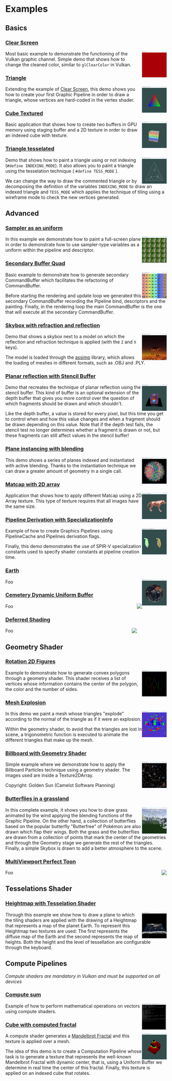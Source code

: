 # Examples

## Basics

### [Clear Screen](./ClearScreen.cpp)
<img src="../screenshots/clear_screen.png" height="82px" align="right">

Most basic example to demonstrate the functioning of the Vulkan graphic channel. Simple demo that shows how to change the cleaned color, similar to ```glClearColor``` in Vulkan.

### [Triangle](./TriangleNoBuffer.cpp)
<img src="../screenshots/triangle_noBuffer.png" height="82px" align="right">

Extending the example of [Clear Screen](./ClearScreen.cpp), this demo shows you how to create your first Graphic Pipeline in order to draw a triangle, whose vertices are hard-coded in the vertex shader.

### [Cube Textured](./CubeTextured.cpp)
<img src="../screenshots/cube_textured.png" height="82px" align="right">

Basic application that shows how to create two buffers in GPU memory using staging buffer and a 2D texture in order to draw an indexed cube with texture.

### [Triangle tesselated](./TriangleIndexed.cpp)
<img src="../screenshots/triangle_indexed_tesselated.png" height="82px" align="right">

Demo that shows how to paint a triangle using or not indexing (``` #define INDEXING_MODE ```). It also allows you to paint a triangle using the tesselation technique ( ```#define TESS_MODE``` ).

We can change the way to draw the commented triangle or by decomposing the definition of the variables ```INDEXING_MODE``` to draw an indexed triangle and ```TESS_MODE``` which applies the technique of tiling using a wireframe mode to check the new vertices generated.


## Advanced
### [Sampler as an uniform](./SamplerUniformQuad.cpp)
<img src="../screenshots/sampler_uniform.png" height="82px" align="right">

In this example we demonstrate how to paint a full-screen plane in order to demonstrate how to use sampler-type variables as a uniform within the pipeline and descriptor.


### [Secondary Buffer Quad](./SecondaryBuffer.cpp)
<img src="../screenshots/secondary_buffer.png" height="82px" align="right">


Basic example to demonstrate how to generate secondary CommandBuffer which facilitates the refactoring of CommandBuffer.

Before starting the rendering and update loop we generated this secondary CommandBuffer recording the Pipeline bind, descriptors and the painting. Finally, in the rendering loop the main CommandBuffer is the one that will execute all the secondary CommandBuffer.


### [Skybox with refraction and reflection](./Skybox.cpp)
<img src="../screenshots/skybox_reflection_refraction.png" height="82px" align="right">

Demo that shows a skybox next to a model on which the reflection and refraction technique is applied (with the ```Z``` and ```X``` keys).

The model is loaded through the [assimp](https://github.com/assimp/assimp) library, which allows the loading of meshes in different formats, such as .OBJ and .PLY.


### [Planar reflection with Stencil Buffer](./PlanarReflection.cpp)
<img src="../screenshots/planar_reflection.png" height="82px" align="right">

Demo that recreates the technique of planar reflection using the stencil buffer. This kind of buffer is an optional extension of the depth buffer that gives you more control over the question of which fragments should be drawn and which shouldn't.

Like the depth buffer, a value is stored for every pixel, but this time you get to control when and how this value changes and when a fragment should be drawn depending on this value. Note that if the depth test fails, the stencil test no longer determines whether a fragment is drawn or not, but these fragments can still affect values in the stencil buffer!


### [Plane instancing with blending](./Instancing.cpp)
<img src="../screenshots/plane_instancing_blending.png" height="82px" align="right">

This demo shows a series of planes indexed and instantiated with active blending. Thanks to the instantiation technique we can draw a greater amount of geometry in a single call.


### [Matcap with 2D array](./Matcap2DArray.cpp)
<img src="../screenshots/matcap_2DArray.png" height="82px" align="right">

Application that shows how to apply different Matcap using a 2D Array texture. This type of texture requires that all images have the same size.


### [Pipeline Derivation with SpecializationInfo](./MeshDerivationSpecialization.cpp)
<img src="../screenshots/pipeline_derivation_specialization.png" height="82px" align="right">

Example of how to create Graphics Pipelines using PipelineCache and Pipelines derivation flags.

Finally, this demo demonstrates the use of SPIR-V specialization constants used to specify shader constants at pipeline creation time. 

### [Earth](./Earth.cpp)
<img src="../screenshots/earth.png" height="82px" align="right">

Foo

### [Cemetery Dynamic Uniform Buffer](./CementeryScene.cpp)
<img src="../screenshots/cemetery_dub.png" height="82px" align="right">

Foo


### [Deferred Shading](./DeferredShading.cpp)
<img src="../screenshots/deferred_shading.png" height="82px" align="right">

Foo

## Geometry Shader
### [Rotation 2D Figures](./GeometryFigures.cpp)
<img src="../screenshots/geometry_figures.png" height="82px" align="right">

Example to demonstrate how to generate convex polygons through a geometry shader. This shader receives a list of vertices whose information contains the center of the polygon, the color and the number of sides.

### [Mesh Explosion](./MeshExplosion.cpp)
<img src="../screenshots/mesh_explosion.png" height="82px" align="right">

In this demo we paint a mesh whose triangles "explode" according to the normal of the triangle as if it were an explosion.

Within the geometry shader, to avoid that the triangles are lost in scene, a trigonometric function is executed to animate the different triangles that make up the mesh.

### [Billboard with Geometry Shader](./BillboardGeometry.cpp)
<img src="../screenshots/geometry_billboards.png" height="82px" align="right">

Simple example where we demonstrate how to apply the Billboard Particles technique using a geometry shader. The images used are inside a Texture2DArray.

Copyright: Golden Sun (Camelot Software Planning)

### [Butterflies in a grassland](./ButterfliesGrassland.cpp)
<img src="../screenshots/butterflies_grassland.png" height="82px" align="right">

In this complete example, it shows you how to draw grass animated by the wind applying the blending functions of the Graphic Pipeline. On the other hand, a collection of butterflies based on the popular butterfly "Butterfree" of Pokémon are also drawn which flap their wings. Both the grass and the butterflies are drawn from a collection of points that mark the center of the geometries and through the Geometry stage we generate the rest of the triangles. Finally, a simple Skybox is drawn to add a better atmosphere to the scene.


### [MultiViewport Perfect Toon](./MultiViewportToon.cpp)
<img src="../screenshots/multiviewport_toon.png" height="82px" align="right">

Foo


## Tesselations Shader
### [Heightmap with Tesselation Shader](./HeightmapTesselation.cpp)
<img src="../screenshots/heightmap_tesselation.png" height="82px" align="right">

Through this example we show how to draw a plane to which the tiling shaders are applied with the drawing of a Heightmap that represents a map of the planet Earth. To represent this Heightmap two textures are used: The first represents the diffuse map of the Earth and the second represents the map of heights. Both the height and the level of tessellation are configurable through the keyboard.


## Compute Pipelines
*Compute shaders are mandatory in Vulkan and must be supported on all devices*

### [Compute sum](./ComputeSum.cpp)
<img src="../screenshots/compute_sum.png" height="82px" align="right">

Example of how to perform mathematical operations on vectors using compute shaders.


### [Cube with computed fractal](./FractalCompute.cpp)
<img src="../screenshots/cube_computed_fractal.png" height="82px" align="right">

A compute shader generates a [Mandelbrot Fractal](https://en.wikipedia.org/wiki/Mandelbrot_set) and this texture is applied over a mesh.

The idea of this demo is to create a Computation Pipeline whose task is to generate a texture that represents the well-known Mandelbrot Fractal with dynamic center, that is, using a Uniform Buffer we determine in real time the center of this fractal. Finally, this texture is applied on an indexed cube that rotates.
